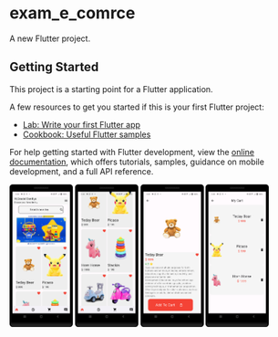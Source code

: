 # exam_e_comrce

A new Flutter project.

## Getting Started

This project is a starting point for a Flutter application.

A few resources to get you started if this is your first Flutter project:

- [Lab: Write your first Flutter app](https://docs.flutter.dev/get-started/codelab)
- [Cookbook: Useful Flutter samples](https://docs.flutter.dev/cookbook)

For help getting started with Flutter development, view the
[online documentation](https://docs.flutter.dev/), which offers tutorials,
samples, guidance on mobile development, and a full API reference.
<p>
  <img src="https://github.com/harshdusane2103/exam_e_comrce/blob/master/home2.png" width=22% height=35% align=center>
  <img src="https://github.com/harshdusane2103/exam_e_comrce/blob/master/home3.png" width=22% height=35% align=center>
  <img src="https://github.com/harshdusane2103/exam_e_comrce/blob/master/detail.png" width=22% height=35% align=center>
  <img src="https://github.com/harshdusane2103/exam_e_comrce/blob/master/cart.png" width=22% height=35% align=center>
</p>
